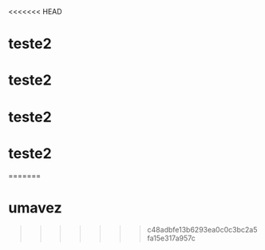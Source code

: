 <<<<<<< HEAD
# teste2
# teste2
# teste2
# teste2
=======
# umavez
>>>>>>> c48adbfe13b6293ea0c0c3bc2a5fa15e317a957c
